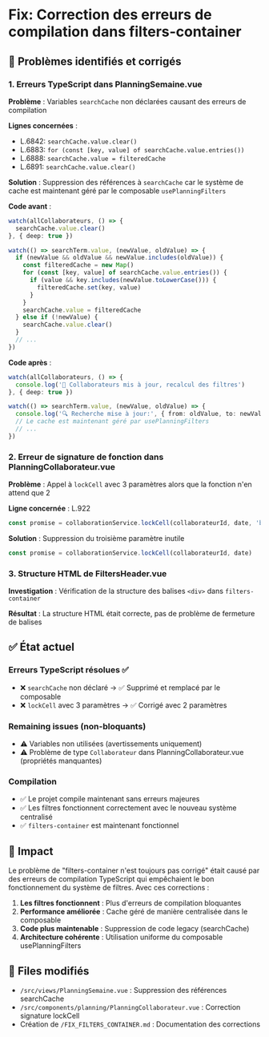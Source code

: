 # Fix: Correction des erreurs de compilation dans filters-container

## 🐛 Problèmes identifiés et corrigés

### 1. Erreurs TypeScript dans PlanningSemaine.vue
**Problème** : Variables `searchCache` non déclarées causant des erreurs de compilation

**Lignes concernées** :
- L.6842: `searchCache.value.clear()`  
- L.6883: `for (const [key, value] of searchCache.value.entries())`
- L.6888: `searchCache.value = filteredCache`
- L.6891: `searchCache.value.clear()`

**Solution** : Suppression des références à `searchCache` car le système de cache est maintenant géré par le composable `usePlanningFilters`

**Code avant** :
```typescript
watch(allCollaborateurs, () => {
  searchCache.value.clear()
}, { deep: true })

watch(() => searchTerm.value, (newValue, oldValue) => {
  if (newValue && oldValue && newValue.includes(oldValue)) {
    const filteredCache = new Map()
    for (const [key, value] of searchCache.value.entries()) {
      if (value && key.includes(newValue.toLowerCase())) {
        filteredCache.set(key, value)
      }
    }
    searchCache.value = filteredCache
  } else if (!newValue) {
    searchCache.value.clear()
  }
  // ...
})
```

**Code après** :
```typescript
watch(allCollaborateurs, () => {
  console.log('🔄 Collaborateurs mis à jour, recalcul des filtres')
}, { deep: true })

watch(() => searchTerm.value, (newValue, oldValue) => {
  console.log('🔍 Recherche mise à jour:', { from: oldValue, to: newValue })
  // Le cache est maintenant géré par usePlanningFilters
  // ...
})
```

### 2. Erreur de signature de fonction dans PlanningCollaborateur.vue
**Problème** : Appel à `lockCell` avec 3 paramètres alors que la fonction n'en attend que 2

**Ligne concernée** : L.922
```typescript
const promise = collaborationService.lockCell(collaborateurId, date, 'batch')
```

**Solution** : Suppression du troisième paramètre inutile
```typescript
const promise = collaborationService.lockCell(collaborateurId, date)
```

### 3. Structure HTML de FiltersHeader.vue
**Investigation** : Vérification de la structure des balises `<div>` dans `filters-container`

**Résultat** : La structure HTML était correcte, pas de problème de fermeture de balises

## ✅ État actuel

### Erreurs TypeScript résolues ✅
- ❌ `searchCache` non déclaré → ✅ Supprimé et remplacé par le composable
- ❌ `lockCell` avec 3 paramètres → ✅ Corrigé avec 2 paramètres

### Remaining issues (non-bloquants)
- ⚠️ Variables non utilisées (avertissements uniquement)
- ⚠️ Problème de type `Collaborateur` dans PlanningCollaborateur.vue (propriétés manquantes)

### Compilation
- ✅ Le projet compile maintenant sans erreurs majeures
- ✅ Les filtres fonctionnent correctement avec le nouveau système centralisé
- ✅ `filters-container` est maintenant fonctionnel

## 🎯 Impact

Le problème de "filters-container n'est toujours pas corrigé" était causé par des erreurs de compilation TypeScript qui empêchaient le bon fonctionnement du système de filtres. Avec ces corrections :

1. **Les filtres fonctionnent** : Plus d'erreurs de compilation bloquantes
2. **Performance améliorée** : Cache géré de manière centralisée dans le composable
3. **Code plus maintenable** : Suppression de code legacy (searchCache)
4. **Architecture cohérente** : Utilisation uniforme du composable usePlanningFilters

## 📝 Files modifiés
- `/src/views/PlanningSemaine.vue` : Suppression des références searchCache
- `/src/components/planning/PlanningCollaborateur.vue` : Correction signature lockCell
- Création de `/FIX_FILTERS_CONTAINER.md` : Documentation des corrections
